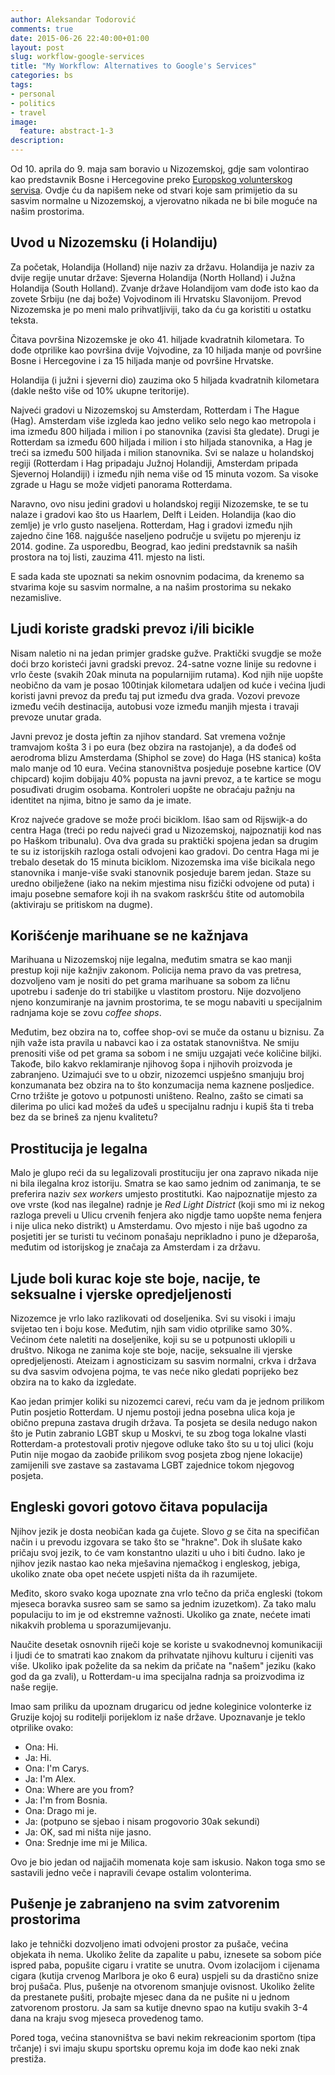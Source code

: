 ```yaml
---
author: Aleksandar Todorović
comments: true
date: 2015-06-26 22:40:00+01:00
layout: post
slug: workflow-google-services
title: "My Workflow: Alternatives to Google's Services"
categories: bs
tags:
- personal
- politics
- travel
image:
  feature: abstract-1-3
description:
---
```


Od 10. aprila do 9. maja sam boravio u Nizozemskoj, gdje sam volontirao kao predstavnik Bosne i Hercegovine preko [Europskog volunterskog servisa](https://en.wikipedia.org/wiki/European_Voluntary_Service). Ovdje ću da napišem neke od stvari koje sam primijetio da su sasvim normalne u Nizozemskoj, a vjerovatno nikada ne bi bile moguće na našim prostorima.

## Uvod u Nizozemsku (i Holandiju)

Za početak, Holandija (Holland) nije naziv za državu. Holandija je naziv za dvije regije unutar države: Sjeverna Holandija (North Holland) i Južna Holandija (South Holland). Zvanje države Holandijom vam dođe isto kao da zovete Srbiju (ne daj bože) Vojvodinom ili Hrvatsku Slavonijom. Prevod Nizozemska je po meni malo prihvatljiviji, tako da ću ga koristiti u ostatku teksta.

Čitava površina Nizozemske je oko 41. hiljade kvadratnih kilometara. To dođe otprilike kao površina dvije Vojvodine, za 10 hiljada manje od površine Bosne i Hercegovine i za 15 hiljada manje od površine Hrvatske.

Holandija (i južni i sjeverni dio) zauzima oko 5 hiljada kvadratnih kilometara (dakle nešto više od 10% ukupne teritorije).

Najveći gradovi u Nizozemskoj su Amsterdam, Rotterdam i The Hague (Hag). Amsterdam više izgleda kao jedno veliko selo nego kao metropola i ima između 800 hiljada i milion i po stanovnika (zavisi šta gledate). Drugi je Rotterdam sa između 600 hiljada i milion i sto hiljada stanovnika, a Hag je treći sa između 500 hiljada i milion stanovnika. Svi se nalaze u holandskoj regiji (Rotterdam i Hag pripadaju Južnoj Holandiji, Amsterdam pripada Sjevernoj Holandiji) i između njih nema više od 15 minuta vozom. Sa visoke zgrade u Hagu se može vidjeti panorama Rotterdama.

Naravno, ovo nisu jedini gradovi u holandskoj regiji Nizozemske, te se tu nalaze i gradovi kao što us Haarlem, Delft i Leiden. Holandija (kao dio zemlje) je vrlo gusto naseljena. Rotterdam, Hag i gradovi između njih zajedno čine 168. najgušće naseljeno područje u svijetu po mjerenju iz 2014. godine. Za usporedbu, Beograd, kao jedini predstavnik sa naših prostora na toj listi, zauzima 411. mjesto na listi.

E sada kada ste upoznati sa nekim osnovnim podacima, da krenemo sa stvarima koje su sasvim normalne, a na našim prostorima su nekako nezamislive.

## Ljudi koriste gradski prevoz i/ili bicikle

Nisam naletio ni na jedan primjer gradske gužve. Praktički svugdje se može doći brzo koristeći javni gradski prevoz. 24-satne vozne linije su redovne i vrlo česte (svakih 20ak minuta na popularnijim rutama). Kod njih nije uopšte neobično da vam je posao 100tinjak kilometara udaljen od kuće i većina ljudi koristi javni prevoz da pređu taj put između dva grada. Vozovi prevoze između većih destinacija, autobusi voze između manjih mjesta i travaji prevoze unutar grada.

Javni prevoz je dosta jeftin za njihov standard. Sat vremena vožnje tramvajom košta 3 i po eura (bez obzira na rastojanje), a da dođeš od aerodroma blizu Amsterdama (Shiphol se zove) do Haga (HS stanica) košta malo manje od 10 eura. Većina stanovništva posjeduje posebne kartice (OV chipcard) kojim dobijaju 40% popusta na javni prevoz, a te kartice se mogu posuđivati drugim osobama. Kontroleri uopšte ne obraćaju pažnju na identitet na njima, bitno je samo da je imate.

Kroz najveće gradove se može proći biciklom. Išao sam od Rijswijk-a do centra Haga (treći po redu najveći grad u Nizozemskoj, najpoznatiji kod nas po Haškom tribunalu). Ova dva grada su praktički spojena jedan sa drugim te su iz istorijskih razloga ostali odvojeni kao gradovi. Do centra Haga mi je trebalo desetak do 15 minuta biciklom. Nizozemska ima više bicikala nego stanovnika i manje-više svaki stanovnik posjeduje barem jedan. Staze su uredno obilježene (iako na nekim mjestima nisu fizički odvojene od puta) i imaju posebne semafore koji ih na svakom raskršću štite od automobila (aktiviraju se pritiskom na dugme).

## Korišćenje marihuane se ne kažnjava

Marihuana u Nizozemskoj nije legalna, međutim smatra se kao manji prestup koji nije kažnjiv zakonom. Policija nema pravo da vas pretresa, dozvoljeno vam je nositi do pet grama marihuane sa sobom za ličnu upotrebu i sađenje do tri stabiljke u vlastitom prostoru. Nije dozvoljeno njeno konzumiranje na javnim prostorima, te se mogu nabaviti u specijalnim radnjama koje se zovu _coffee shops_.

Međutim, bez obzira na to, coffee shop-ovi se muče da ostanu u biznisu. Za njih važe ista pravila u nabavci kao i za ostatak stanovništva. Ne smiju prenositi više od pet grama sa sobom i ne smiju uzgajati veće količine biljki. Takođe, bilo kakvo reklamiranje njihovog šopa i njihovih proizvoda je zabranjeno. Uzimajući sve to u obzir, nizozemci uspješno smanjuju broj konzumanata bez obzira na to što konzumacija nema kaznene posljedice. Crno tržište je gotovo u potpunosti uništeno. Realno, zašto se cimati sa dilerima po ulici kad možeš da uđeš u specijalnu radnju i kupiš šta ti treba bez da se brineš za njenu kvalitetu?

## Prostitucija je legalna

Malo je glupo reći da su legalizovali prostituciju jer ona zapravo nikada nije ni bila ilegalna kroz istoriju. Smatra se kao samo jednim od zanimanja, te se preferira naziv _sex workers_ umjesto prostitutki. Kao najpoznatije mjesto za ove vrste (kod nas ilegalne) radnje je _Red Light District_ (koji smo mi iz nekog razloga preveli u Ulicu crvenih fenjera ako nigdje tamo uopšte nema fenjera i nije ulica neko distrikt) u Amsterdamu. Ovo mjesto i nije baš ugodno za posjetiti jer se turisti tu većinom ponašaju neprikladno i puno je džeparoša, međutim od istorijskog je značaja za Amsterdam i za državu.

## Ljude boli kurac koje ste boje, nacije, te seksualne i vjerske opredjeljenosti

Nizozemce je vrlo lako razlikovati od doseljenika. Svi su visoki i imaju svijetao ten i boju kose. Međutim, njih sam vidio otprilike samo 30%. Većinom ćete naletiti na doseljenike, koji su se u potpunosti uklopili u društvo. Nikoga ne zanima koje ste boje, nacije, seksualne ili vjerske opredjeljenosti. Ateizam i agnosticizam su sasvim normalni, crkva i država su dva sasvim odvojena pojma, te vas neće niko gledati poprijeko bez obzira na to kako da izgledate.

Kao jedan primjer koliki su nizozemci carevi, reću vam da je jednom prilikom Putin posjetio Rotterdam. U njemu postoji jedna posebna ulica koja je obično prepuna zastava drugih država. Ta posjeta se desila nedugo nakon što je Putin zabranio LGBT skup u Moskvi, te su zbog toga lokalne vlasti Rotterdam-a protestovali protiv njegove odluke tako što su u toj ulici (koju Putin nije mogao da zaobiđe prilikom svog posjeta zbog njene lokacije) zamijenili sve zastave sa zastavama LGBT zajednice tokom njegovog posjeta.

## Engleski govori gotovo čitava populacija

Njihov jezik je dosta neobičan kada ga čujete. Slovo _g_ se čita na specifičan način i u prevodu izgovara se tako što se "hrakne". Dok ih slušate kako pričaju svoj jezik, to će vam konstantno ulaziti u uho i biti čudno. Iako je njihov jezik nastao kao neka mješavina njemačkog i engleskog, jebiga, ukoliko znate oba opet nećete uspjeti ništa da ih razumijete.

Međito, skoro svako koga upoznate zna vrlo tečno da priča engleski (tokom mjeseca boravka susreo sam se samo sa jednim izuzetkom). Za tako malu populaciju to im je od ekstremne važnosti. Ukoliko ga znate, nećete imati nikakvih problema u sporazumijevanju.

Naučite desetak osnovnih riječi koje se koriste u svakodnevnoj komunikaciji i ljudi će to smatrati kao znakom da prihvatate njihovu kulturu i cijeniti vas više. Ukoliko ipak poželite da sa nekim da pričate na "našem" jeziku (kako god da ga zvali), u Rotterdam-u ima specijalna radnja sa proizvodima iz naše regije.

Imao sam priliku da upoznam drugaricu od jedne koleginice volonterke iz Gruzije kojoj su roditelji porijeklom iz naše države. Upoznavanje je teklo otprilike ovako:

* Ona: Hi.
* Ja: Hi.
* Ona: I'm Carys.
* Ja: I'm Alex.
* Ona: Where are you from?
* Ja: I'm from Bosnia.
* Ona: Drago mi je.
* Ja: (potpuno se sjebao i nisam progovorio 30ak sekundi)
* Ja: OK, sad mi ništa nije jasno.
* Ona: Srednje ime mi je Milica.

Ovo je bio jedan od najjačih momenata koje sam iskusio. Nakon toga smo se sastavili jedno veče i napravili ćevape ostalim volonterima.

## Pušenje je zabranjeno na svim zatvorenim prostorima

Iako je tehnički dozvoljeno imati odvojeni prostor za pušače, većina objekata ih nema. Ukoliko želite da zapalite u pabu, iznesete sa sobom piće ispred paba, popušite cigaru i vratite se unutra. Ovom izolacijom i cijenama cigara (kutija crvenog Marlbora je oko 6 eura) uspjeli su da drastično snize broj pušača. Plus, pušenje na otvorenom smanjuje ovisnost. Ukoliko želite da prestanete pušiti, probajte mjesec dana da ne pušite ni u jednom zatvorenom prostoru. Ja sam sa kutije dnevno spao na kutiju svakih 3-4 dana na kraju svog mjeseca provedenog tamo.

Pored toga, većina stanovništva se bavi nekim rekreacionim sportom (tipa trčanje) i svi imaju skupu sportsku opremu koja im dođe kao neki znak prestiža.

